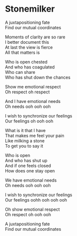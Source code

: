 # Stonemilker  

A juxtapositioning fate  
Find our mutual coordinates  

Moments of clarity are so rare  
I better document this  
At last the view is fierce  
All that matters is  

Who is open chested  
And who has coagulated  
Who can share  
Who has shut down the chances  

Show me emotional respect  
Oh respect oh respect  

And I have emotional needs  
Oh needs ooh ooh ooh  

I wish to synchronize our feelings  
Our feelings oh ooh ooh  

What is it that I have  
That makes me feel your pain  
Like milking a stone  
To get you to say it  

Who is open  
And who has shut up  
And if one feels closed  
How does one stay open  

We have emotional needs  
Oh needs ooh ooh ooh  

I wish to synchronize our feelings  
Our feelings oohh ooh ooh ooh   

Oh show  emotional respect  
Oh respect oh ooh ooh  

A juxtapositioning fate  
Find our mutual coordinates  
